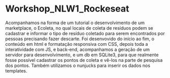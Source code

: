 # Workshop_NLW1_Rockeseat
Acompanhamos na forma de um tutorial o desenvolvimento de um marketplace, o Ecoleta, no qual locais de coleta de resíduos podem se cadastrar e informar o tipo de resíduo coletado para serem encontrados por pessoas precisando fazer descarte.
Foi desenvovido do início ao fim, o conteúdo em html e formatação responsiva com CSS, depois toda a interatividade com JS, e back-end, acompanhamos a geração de um servidor para desenvolvimento, e um db em SQLite3, para que realmente fosse possível cadastrar os pontos de coleta e vê-los na parte de pesquisa dos pontos.
Também utilizamos o nunjucks para inserir os dados nos templates.


